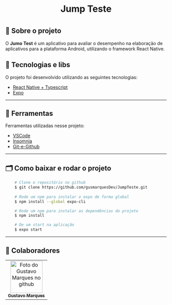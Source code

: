  <h1 align="center">
    <tittle>Jump Teste</tittle>
<h1>
   
## 💬️ Sobre o projeto

O <b>Jumo Test</b> é um aplicativo para avaliar o desempenho na elaboração de aplicativos para a plataforma Android, utilizando o framework React Native.

## 🚀 Tecnologias e libs

O projeto foi desenvolvido utilizando as seguintes tecnologias:

- [React Native + Typescript](https://reactnative.dev/)
- [Expo](https://docs.expo.io/)

---
 
## 🔧️ Ferramentas

Ferramentas utilizadas nesse projeto:

- [VSCode](https://code.visualstudio.com/)
- [Insomnia](https://insomnia.rest/download/)
- [Git-e-Github](https://github.com/)

---

## 🗂 Como baixar e rodar o projeto

```bash
    # Clone o repositório no github
    $ git clone https://github.com/gusmarquesDev/JumpTeste.git
    
    # Rode um npm para instalar o expo de forma global 
    $ npm install --global expo-cli

    # Rode um npm para instalar as dependências do projeto
    $ npm install

    # De um start na aplicação
    $ expo start
```
---

## 🤝 Colaboradores

<table>
  <tr>
    <td align="center">
      <a href="#">
        <img src="https://avatars1.githubusercontent.com/u/37513410?s=460&u=de51b35b0b7cb09b2ee86e906b4f0b39d00a71b6&v=4" width="100px;" alt="Foto do Gustavo Marques no github"/><br>
        <sub>
          <b>Gustavo Marques</b>
        </sub>
      </a>
 </table>
